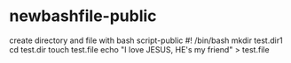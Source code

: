 # newbashfile-public
create directory and file with bash script-public
#! /bin/bash
mkdir test.dir1
cd test.dir
touch test.file
echo "I love JESUS, HE's my friend" > test.file

